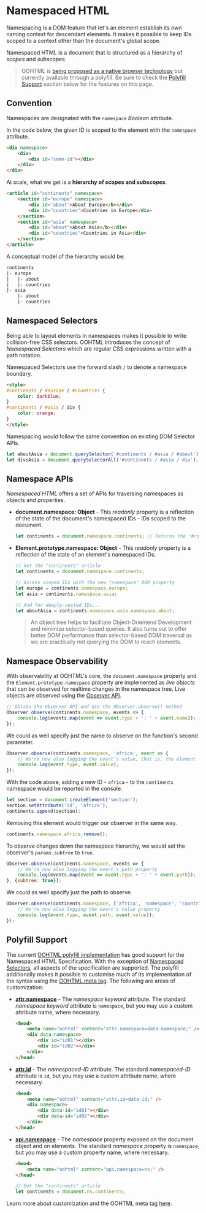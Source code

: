 # Namespaced HTML
Namespacing is a DOM feature that let's an element establish its own naming context for descendant elements. It makes it possible to keep IDs scoped to a context other than the document's global scope.

Namespaced HTML is a document that is structured as a hierarchy of *scopes* and *subscopes*.

> OOHTML is [being proposed as a native browser technology](https://discourse.wicg.io/t/proposal-chtml/4716) but currently available through a polyfill. Be sure to check the [Polyfill Support](#polyfill-support) section below for the features on this page.

## Convention
Namespaces are designated with the `namespace` *Boolean* attribute.

In the code below, the given ID is scoped to the element with the `namespace` attribute.

```html
<div namespace>
    <div>
        <div id="some-id"></div>
    </div>
</div>
```

At scale, what we get is a **hierarchy of *scopes* and *subscopes***.

```html
<article id="continents" namespace>
    <section id="europe" namespace>
        <div id="about">About Europe</b></div>
        <div id="countries">Countries in Europe</div>
    </section>
    <section id="asia" namespace>
        <div id="about">About Asia</b></div>
        <div id="countries">Countries in Asia</div>
    </section>
</article>
```

A conceptual model of the hierarchy would be:

```html
continents
|- europe
|   |- about
|   |- countries
|- asia
    |- about
    |- countries
```

## Namespaced Selectors
Being able to layout elements in namespaces makes it possible to write collision-free CSS selectors. OOHTML introduces the concept of *Namespaced Selectors* which are regular CSS expressions written with a path notation.

Namespaced Selectors use the forward slash `/` to denote a namespace boundary.

```html
<style>
#continents / #europe / #countries {
    color: darkblue;
}
#continents / #asia / div {
    color: orange;
}
</style>
```

Namespacing would follow the same convention on existing DOM Selector APIs.

```js
let aboutAsia = document.querySelector('#continents / #asia / #about');
let divsAsia = document.querySelectorAll('#continents / #asia / div');
```

## Namespace APIs
*Namespaced HTML* offers a set of APIs for traversing namespaces as objects and properties.

+ **document.namespace: Object** - This *readonly* property is a reflection of the state of the document's namespaced IDs - IDs scoped to the document.

    ```js
    let continents = document.namespace.continents; // Returns the "#continents" element in the markup above
    ```

+ **Element.prototype.namespace: Object** - This *readonly* property is a reflection of the state of an element's namespaced IDs.

    ```js
    // Get the "continents" article
    let continents = document.namespace.continents;

    // Access scoped IDs with the new "namespace" DOM property
    let europe = continents.namespace.europe;
    let asia = continents.namespace.asia;

    // And for deeply-nested IDs...
    let aboutAsia = continents.namespace.asia.namespace.about;
    ```

    > An object tree helps to facilitate Object-Orientend Development and minimize selector-based queries. It also turns out to offer better DOM performance than selector-based DOM traversal as we are practically not querying the DOM to reach elements.

## Namespace Observability
With observability at OOHTML's core, the `document.namespace` property and the `Element.prototype.namespace` property are implemented as *live objects* that can be observed for realtime changes in the namespace tree. Live objects are observed using the [Observer API](../the-observer-api/README.md).

```js
// Obtain the Observer API and use the Observer.observe() method
Observer.observe(continents.namespace, events => {
    console.log(events.map(event => event.type + ': ' + event.name));
});
```

We could as well specify just the name to observe on the function's second parameter.

```js
Observer.observe(continents.namespace, 'africa', event => {
    // We're now also logging the event's value, that is, the element
    console.log(event.type, event.value);
});
```

With the code above, adding a new ID - `africa` - to the `continents` namespace would be reported in the console.

```js
let section = document.createElement('section');
section.setAttribute('id', 'africa');
continents.append(section);
```

Removing this element would trigger our observer in the same way.

```js
continents.namespace.africa.remove();
```

To observe changes down the namespace hierarchy, we would set the observer's `params.subtree` to `true`.

```js
Observer.observe(continents.namespace, events => {
    // We're now also logging the event's path property
    console.log(events.map(event => event.type + ': ' + event.path));
}, {subtree: true});
```

We could as well specify just the path to observe.

```js
Observer.observe(continents.namespace, ['africa', 'namespace', 'countries'], event => {
    // We're now also logging the event's value property
    console.log(event.type, event.path, event.value));
});
```

## Polyfill Support
The current [OOHTML polyfill implementation](../installation/README.md) has good support for the Namespaced HTML Specification. With the exception of [Namespaced Selectors](#namespaced-selectors), all aspects of the specification are supported. The polyfill additionally makes it possible to customise much of its implementation of the syntax using the [OOHTML meta tag](../the-oohtml-meta-tag/README.md). The following are areas of customization:

+ **[attr.namespace](#convention)** - The *namespace keyword* attribute. The standard *namespace keyword* attribute is `namespace`, but you may use a custom attribute name, where necessary.
        
    ```html
    <head>
        <meta name="oohtml" content="attr.namespace=data-namespace;" />
        <div data-namespace>
            <div id="id01"></div>
            <div id="id02"></div>
        </div>
    </head>
    ```

+ **[attr.id](#convention)** - The *namespaced-ID* attribute. The standard *namespaced-ID* attribute is `id`, but you may use a custom attribute name, where necessary.
        
    ```html
    <head>
        <meta name="oohtml" content="attr.id=data-id;" />
        <div namespace>
            <div data-id="id01"></div>
            <div data-id="id02"></div>
        </div>
    </head>
    ```

+ **[api.namespace](#namespace-apis)** - The *namespace* property exposed on the document object and on elements. The standard *namespace* property is `namespace`, but you may use a custom property name, where necessary.
        
    ```html
    <head>
        <meta name="oohtml" content="api.namespace=ns;" />
    </head>
    ```
    
    ```js
    // Get the "continents" article
    let continents = document.ns.continents;
    ```

Learn more about customization and the OOHTML meta tag [here](../the-oohtml-meta-tag/README.md).